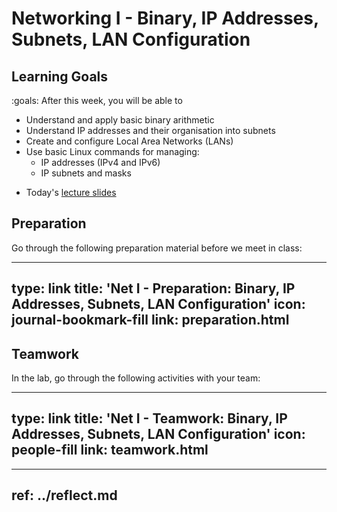 # Networking I - Binary, IP Addresses, Subnets, LAN Configuration

## Learning Goals

:goals: After this week, you will be able to

- Understand and apply basic binary arithmetic
- Understand IP addresses and their organisation into subnets
- Create and configure Local Area Networks (LANs)
- Use basic Linux commands for managing:
    - IP addresses (IPv4 and IPv6)
    - IP subnets and masks


* Today's [lecture slides](2024-ttm4175-week-35-net1.pdf)

## Preparation

Go through the following preparation material before we meet in class:


---
type: link
title: 'Net I - Preparation: Binary, IP Addresses, Subnets, LAN Configuration'
icon: journal-bookmark-fill
link: preparation.html
---


## Teamwork

In the lab, go through the following activities with your team:


---
type: link
title: 'Net I - Teamwork: Binary, IP Addresses, Subnets, LAN Configuration'
icon: people-fill
link: teamwork.html
---

---
ref: ../reflect.md
---


